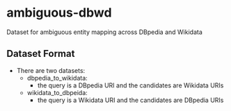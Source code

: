 # ambiguous-dbwd
Dataset for ambiguous entity mapping across DBpedia and Wikidata

## Dataset Format
- There are two datasets:
  - dbpedia_to_wikidata: 
    - the query is a DBpedia URI and the candidates are Wikidata URIs
  - wikidata_to_dbpeida: 
    - the query is a Wikidata URI and the candidates are DBpedia URIs
